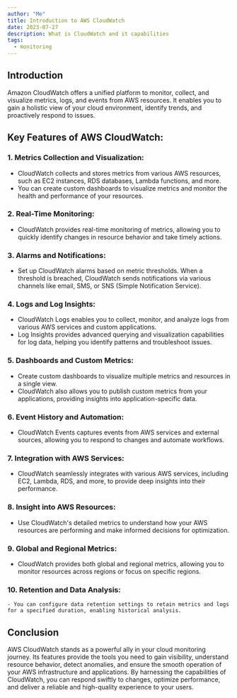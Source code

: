 ```yaml
---
author: "Me"
title: Introduction to AWS CloudWatch
date: 2023-07-27
description: What is CloudWatch and it capabilities
tags:
  - monitoring
---
```


## Introduction

Amazon CloudWatch offers a unified platform to monitor, collect, and visualize metrics, logs, and events from AWS resources. It enables you to gain a holistic view of your cloud environment, identify trends, and proactively respond to issues.

## Key Features of AWS CloudWatch:

### 1. **Metrics Collection and Visualization**:
   - CloudWatch collects and stores metrics from various AWS resources, such as EC2 instances, RDS databases, Lambda functions, and more.
   - You can create custom dashboards to visualize metrics and monitor the health and performance of your resources.

### 2. **Real-Time Monitoring**:
   - CloudWatch provides real-time monitoring of metrics, allowing you to quickly identify changes in resource behavior and take timely actions.

### 3. **Alarms and Notifications**:
   - Set up CloudWatch alarms based on metric thresholds. When a threshold is breached, CloudWatch sends notifications via various channels like email, SMS, or SNS (Simple Notification Service).

### 4. **Logs and Log Insights**:
   - CloudWatch Logs enables you to collect, monitor, and analyze logs from various AWS services and custom applications.
   - Log Insights provides advanced querying and visualization capabilities for log data, helping you identify patterns and troubleshoot issues.

### 5. **Dashboards and Custom Metrics**:
   - Create custom dashboards to visualize multiple metrics and resources in a single view.
   - CloudWatch also allows you to publish custom metrics from your applications, providing insights into application-specific data.

### 6. **Event History and Automation**:
   - CloudWatch Events captures events from AWS services and external sources, allowing you to respond to changes and automate workflows.

### 7. **Integration with AWS Services**:
   - CloudWatch seamlessly integrates with various AWS services, including EC2, Lambda, RDS, and more, to provide deep insights into their performance.

### 8. **Insight into AWS Resources**:
   - Use CloudWatch's detailed metrics to understand how your AWS resources are performing and make informed decisions for optimization.

### 9. **Global and Regional Metrics**:
   - CloudWatch provides both global and regional metrics, allowing you to monitor resources across regions or focus on specific regions.

### 10. **Retention and Data Analysis**:
    - You can configure data retention settings to retain metrics and logs for a specified duration, enabling historical analysis.

## Conclusion

AWS CloudWatch stands as a powerful ally in your cloud monitoring journey. Its features provide the tools you need to gain visibility, understand resource behavior, detect anomalies, and ensure the smooth operation of your AWS infrastructure and applications. By harnessing the capabilities of CloudWatch, you can respond swiftly to changes, optimize performance, and deliver a reliable and high-quality experience to your users.